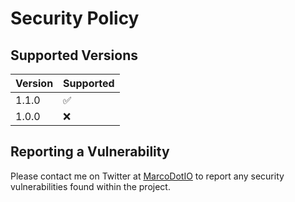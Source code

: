 # Security Policy

## Supported Versions

| Version | Supported          |
| ------- | ------------------ |
| 1.1.0   | :white_check_mark: |
| 1.0.0   | :x:                |

## Reporting a Vulnerability

Please contact me on Twitter at [MarcoDotIO](https://twitter.com/marcodotio/) to report any security vulnerabilities found within the project.
